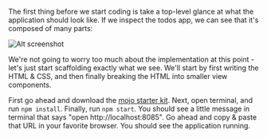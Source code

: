 The first thing before we start coding is take a top-level glance at what the application should look like. If we inspect the todos app, we can see that it's composed of many parts:

![Alt screenshot](https://cloud.githubusercontent.com/assets/757408/3194703/b8d1eee8-ed02-11e3-808e-4cd4afbbcc3b.png)

We're not going to worry too much about the implementation at this point - let's just start scaffolding exactly what we see. We'll start by first writing the HTML & CSS, and then finally breaking the HTML into smaller view components. 

First go ahead and download the [mojo starter kit](https://github.com/classdojo/mojo-starter/archive/master.zip). Next, open terminal, and run `npm install`. Finally, run `npm start`. You should see a little message in terminal that says "open http://localhost:8085". Go ahead and copy & paste that URL in your favorite browser. You should see the application running.

